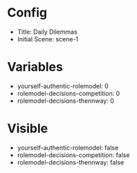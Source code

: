 # Config
 - Title: Daily Dilemmas
 - Initial Scene: scene-1

# Variables
- yourself-authentic-rolemodel: 0
- rolemodel-decisions-competition: 0
- rolemodel-decisions-thennway: 0

# Visible
- yourself-authentic-rolemodel: false
- rolemodel-decisions-competition: false
- rolemodel-decisions-thennway: false
